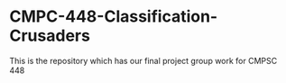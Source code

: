 # CMPC-448-Classification-Crusaders
This is the repository which has our final project group work for CMPSC 448
